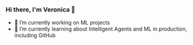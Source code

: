 ### Hi there, I'm Veronica 👋

- 🔭 I’m currently working on ML projects
- 🌱 I’m currently learning about Intelligent Agents and ML in production, including GitHub

<!--
**Vero-gonzalez/Vero-gonzalez** is a ✨ _special_ ✨ repository because its `README.md` (this file) appears on your GitHub profile.

Here are some ideas to get you started:

- 🔭 I’m currently working on ML projects
- 🌱 I’m currently learning about Intelligent Agents and ML in production, including GitHub
-->
